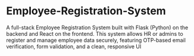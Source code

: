 # Employee-Registration-System
A full-stack Employee Registration System built with Flask (Python) on the backend and React on the frontend. This system allows HR or admins to register and manage employee data securely, featuring OTP-based email verification, form validation, and a clean, responsive UI
